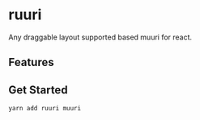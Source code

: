 # ruuri

Any draggable layout supported based muuri for react.

## Features

## Get Started

```bash
yarn add ruuri muuri
```
